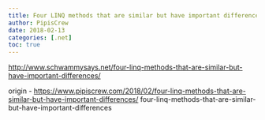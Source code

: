 ```yaml
---
title: Four LINQ methods that are similar but have important differences
author: PipisCrew
date: 2018-02-13
categories: [.net]
toc: true
---
```


http://www.schwammysays.net/four-linq-methods-that-are-similar-but-have-important-differences/

origin - https://www.pipiscrew.com/2018/02/four-linq-methods-that-are-similar-but-have-important-differences/ four-linq-methods-that-are-similar-but-have-important-differences